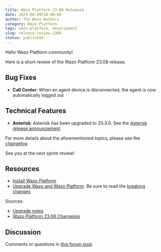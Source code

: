 ```yaml
---
title: Wazo Platform 23.08 Released
date: 2023-06-09T10:00:00
author: The Wazo Authors
category: Wazo Platform
tags: wazo-platform, development
slug: release-review-2308
status: published
---
```


Hello Wazo Platform community!

Here is a short review of the Wazo Platform 23.08 release.

## Bug Fixes
- **Call Center**: When an agent device is disconnected, the agent is now automatically logged out

## Technical Features
- **Asterisk**: Asterisk has been upgraded to 20.3.0. See the [Asterisk release announcement](https://www.asterisk.org/asterisk-news/asterisk-20-3-0-now-available/).
 
For more details about the aforementioned topics, please see the [changelog](https://wazo-dev.atlassian.net/issues/?jql=project%3DWAZO%20AND%20fixVersion%3D23.08).

See you at the next sprint review!

## Resources

- [Install Wazo Platform](/use-cases)
- [Upgrade Wazo and Wazo Platform](/uc-doc/upgrade/). Be sure to read the
  [breaking changes](/uc-doc/upgrade/upgrade_notes#23-08)

Sources:

- [Upgrade notes](/uc-doc/upgrade/upgrade_notes#23-08)
- [Wazo Platform 23.08 Changelog](https://wazo-dev.atlassian.net/issues/?jql=project%3DWAZO%20AND%20fixVersion%3D23.08)

## Discussion

Comments or questions in
[this forum post](https://wazo-platform.discourse.group/t/blog-wazo-platform-23-08-released).
